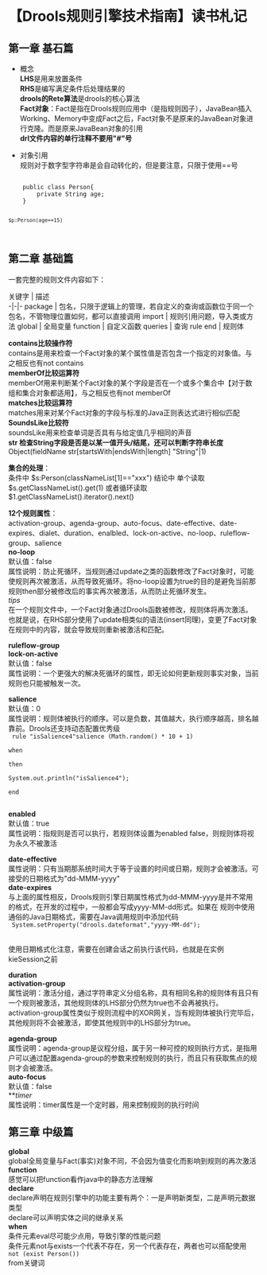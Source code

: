 # 【Drools规则引擎技术指南】读书札记

## 第一章 基石篇  

* 概念  
**LHS**是用来放置条件  
**RHS**是编写满足条件后处理结果的    
**drools的Rete算法**是drools的核心算法  
**Fact对象**：Fact是指在Drools规则应用中（是指规则因子），JavaBean插入Working、Memory中变成Fact之后，Fact对象不是原来的JavaBean对象进行克隆。而是原来JavaBean对象的引用  
**drl文件内容的单行注释不要用"#"号**  


* 对象引用  
规则对于数字型字符串是会自动转化的，但是要注意，只限于使用==号  
<code>
    public class Person{
        private String age;
    }  

    $p:Person(age==15)
</code>  

## 第二章 基础篇  
一套完整的规则文件内容如下：  

关键字 | 描述  
-|-|-
package | 包名，只限于逻辑上的管理，若自定义的查询或函数位于同一个包名，不管物理位置如何，都可以直接调用
import | 规则引用问题，导入类或方法
global | 全局变量
function | 自定义函数
queries | 查询
rule end | 规则体


**contains比较操作符**  
contains是用来检查一个Fact对象的某个属性值是否包含一个指定的对象值。与之相反也有not contains  
**memberOf比较运算符**  
memberOf用来判断某个Fact对象的某个字段是否在一个或多个集合中【对于数组和集合对象都适用】，与之相反也有not memberOf  
**matches比较运算符**  
matches用来对某个Fact对象的字段与标准的Java正则表达式进行相似匹配  
**SoundsLike比较符**  
soundsLike用来检查单词是否具有与给定值几乎相同的声音  
**str 检查String字段是否是以某一值开头/结尾，还可以判断字符串长度**  
Object(fieldName str[startsWith|endsWith|length] "String"|1)  


**集合的处理**：  
条件中  $s:Person(classNameList[1]=="xxx")  
结论中  单个读取$s.getClassNameList().get(1) 或者循环读取$1.getClassNameList().iterator().next()  

**12个规则属性**：  
activation-group、agenda-group、auto-focus、date-effective、date-expires、dialet、duration、enalbled、lock-on-active、no-loop、ruleflow-group、salience  
**no-loop**  
默认值：false  
属性说明：防止死循环，当规则通过update之类的函数修改了Fact对象时，可能使规则再次被激活，从而导致死循环。将no-loop设置为true的目的是避免当前那规则then部分被修改后的事实再次被激活，从而防止死循环发生。  
*tips*  
在一个规则文件中，一个Fact对象通过Drools函数被修改，规则体将再次激活。也就是说，在RHS部分使用了update相类似的语法(insert同理)，变更了Fact对象在规则中的内容，就会导致规则重新被激活和匹配。  

**ruleflow-group**  
**lock-on-active**  
默认值：false  
属性说明：一个更强大的解决死循环的属性，即无论如何更新规则事实对象，当前规则也只能被触发一次。  

**salience**  
默认值：0  
属性说明：规则体被执行的顺序。可以是负数，其值越大，执行顺序越高，排名越靠前。Drools还支持动态配置优秀级  
<code>
rule "isSalience4"salience (Math.random() * 10 + 1)  
when  
then  
    System.out.println("isSalience4");  
end  
</code>  

**enabled**  
默认值：true  
属性说明：指规则是否可以执行，若规则体设置为enabled false，则规则体将视为永久不被激活  

**date-effective**  
属性说明：只有当期那系统时间大于等于设置的时间或日期，规则才会被激活。可接受的日期格式为"dd-MMM-yyyy"  
**date-expires**  
与上面的属性相反，Drools规则引擎日期属性格式为dd-MMM-yyyy是并不常用的格式，在开发的过程中，一般都会写成yyyy-MM-dd形式。如果在
规则中使用通俗的Java日期格式，需要在Java调用规则中添加代码  
<code>
System.setProperty("drools.dateformat","yyyy-MM-dd");  
</code>  
使用日期格式化注意，需要在创建会话之前执行该代码，也就是在实例kieSession之前  


**duration**  
**activation-group**  
属性说明：激活分组，通过字符串定义分组名称，具有相同名称的规则体有且只有一个规则被激活，其他规则体的LHS部分仍然为true也不会再被执行。  
activation-group属性类似于规则流程中的XOR网关，当有规则体被执行完毕后，其他规则将不会被激活，即使其他规则中的LHS部分为true。  

**agenda-group**  
属性说明：agenda-group是议程分组，属于另一种可控的规则执行方式，是指用户可以通过配置agenda-group的参数来控制规则的执行，而且只有获取焦点的规则才会被激活。  
**auto-focus**  
默认值：false  
***timer*  
属性说明：timer属性是一个定时器，用来控制规则的执行时间  


## 第三章 中级篇  
**global**  
global全局变量与Fact(事实)对象不同，不会因为值变化而影响到规则的再次激活  
**function**  
感觉可以把function看作java中的静态方法理解  
**declare**  
declare声明在规则引擎中的功能主要有两个：一是声明新类型，二是声明元数据类型  
declare可以声明实体之间的继承关系  
**when**  
条件元素eval尽可能少点用，导致引擎的性能问题  
条件元素not与exists一个代表不存在，另一个代表存在，两者也可以搭配使用  
<code>not (exist Person())</code>  
from关键词









